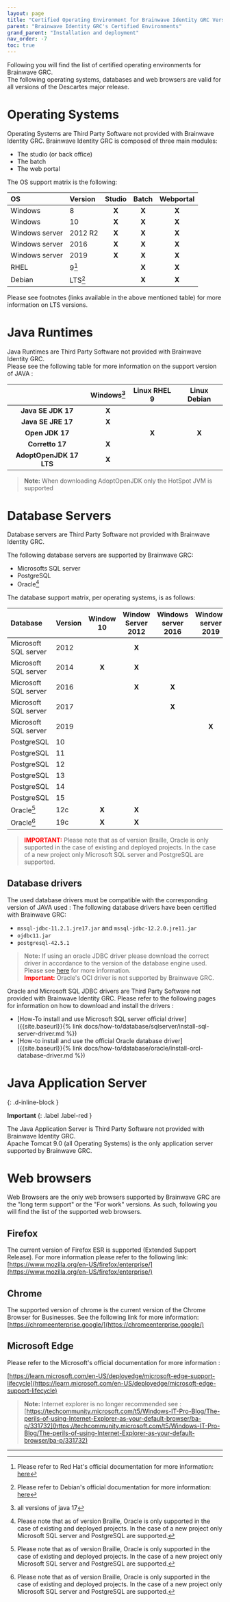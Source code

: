 ```yaml
---
layout: page
title: "Certified Operating Environment for Brainwave Identity GRC Version Descartes"
parent: "Brainwave Identity GRC's Certified Environments"
grand_parent: "Installation and deployment"
nav_order: -7
toc: true
---
```


Following you will find the list of certified operating environments for Brainwave GRC.    
The following operating systems, databases and web browsers are valid for all versions of the Descartes major release.  

# Operating Systems  

Operating Systems are Third Party Software not provided with Brainwave Identity GRC.
Brainwave Identity GRC is composed of three main modules:

- The studio (or back office)
- The batch  
- The web portal  

The OS support matrix is the following:

| **OS**         | **Version**     | **Studio** | **Batch** | **Webportal** |
| :------------- | :-------------- | :--------: | :-------: | :-----------: |
| Windows        | 8               |   **X**    |   **X**   |     **X**     |
| Windows        | 10              |   **X**    |   **X**   |     **X**     |
| Windows server | 2012 R2         |   **X**    |   **X**   |     **X**     |
| Windows server | 2016            |   **X**    |   **X**   |     **X**     |
| Windows server | 2019            |   **X**    |   **X**   |     **X**     |
| RHEL           | 9[^rhel9]       |            |   **X**   |     **X**     |
| Debian         | LTS[^debianLTS] |            |   **X**   |     **X**     |

Please see footnotes (links available in the above mentioned table) for more information on LTS versions. 

# Java Runtimes  

Java Runtimes are Third Party Software not provided with Brainwave Identity GRC.   
Please see the following table for more information on the support version of JAVA :    

|                         | **Windows**[^2] |  **Linux  RHEL 9**  |  **Linux  Debian**  |
| :---------------------: | :-------------: | :-----------------: | :-----------------: |
|   **Java SE JDK 17**    |      **X**      |                     |                     |
|   **Java SE JRE 17**    |      **X**      |                     |                     |
|     **Open JDK 17**     |                 |        **X**        |        **X**        |
|     **Corretto 17**     |      **X**      |                     |                     |
| **AdoptOpenJDK 17 LTS** |      **X**      |                     |                     |

> **Note:** When downloading AdoptOpenJDK only the HotSpot JVM is supported 

# Database Servers

Database servers are Third Party Software not provided with Brainwave Identity GRC.   

The following database servers are supported by Brainwave GRC:    

- Microsofts SQL server
- PostgreSQL
- Oracle[^1]

The database support matrix, per operating systems, is as follows:   

| **Database**         | **Version** | **Window 10** | **Window Server 2012** | **Windows server 2016** | **Windows server 2019** |  **RHEL 9**  |  **Debian**  |
| :------------------- | :---------- | :-----------: | :--------------------: | :---------------------: | :---------------------: | :----------: | :----------: |
| Microsoft SQL server | 2012        |               |         **X**          |                         |                         |              |              |
| Microsoft SQL server | 2014        |     **X**     |         **X**          |                         |                         |              |              |
| Microsoft SQL server | 2016        |               |         **X**          |          **X**          |                         |              |              |
| Microsoft SQL server | 2017        |               |                        |          **X**          |                         |              |              |
| Microsoft SQL server | 2019        |               |                        |                         |          **X**          |              |              |
| PostgreSQL           | 10          |               |                        |                         |                         |    **X**     |    **X**     |
| PostgreSQL           | 11          |               |                        |                         |                         |    **X**     |    **X**     |
| PostgreSQL           | 12          |               |                        |                         |                         |    **X**     |    **X**     |
| PostgreSQL           | 13          |               |                        |                         |                         |    **X**     |    **X**     |
| PostgreSQL           | 14          |               |                        |                         |                         |    **X**     |    **X**     |
| PostgreSQL           | 15          |               |                        |                         |                         |    **X**     |    **X**     |
| Oracle[^1]           | 12c         |     **X**     |         **X**          |                         |                         |    **X**     |              |
| Oracle[^1]           | 19c         |     **X**     |         **X**          |                         |                         |    **X**     |              |


> <span style="color:red">**IMPORTANT:**</span> Please note that as of version Braille, Oracle is only supported in the case of existing and deployed projects. In the case of a new project only Microsoft SQL server and PostgreSQL are supported.

## Database drivers  

The used database drivers must be compatible with the corresponding version of JAVA used : 
The following database drivers have been certified with Brainwave GRC:    

- `mssql-jdbc-11.2.1.jre17.jar` and `mssql-jdbc-12.2.0.jre11.jar`
- `ojdbc11.jar`
- `postgresql-42.5.1`

> <span style="color:grey">**Note:**</span> If using an oracle JDBC driver please download the correct driver in accordance to the version of the database engine used. Please see [here](https://www.oracle.com/fr/database/technologies/appdev/jdbc-downloads.html) for more information.  
> <span style="color:red">**Important:**</span> Oracle's OCI driver is not supported by Brainwave GRC. 

Oracle and Microsoft SQL JDBC drivers are Third Party Software not provided with Brainwave Identity GRC.
Please refer to the following pages for information on how to download and install the drivers :
- [How-To install and use Microsoft SQL server official driver]({{site.baseurl}}{% link docs/how-to/database/sqlserver/install-sql-server-driver.md %})
- [How-to install and use the official Oracle database driver]({{site.baseurl}}{% link docs/how-to/database/oracle/install-orcl-database-driver.md %})

# Java Application Server
{: .d-inline-block }

**Important**
{: .label .label-red }

The Java Application Server is Third Party Software not provided with Brainwave Identity GRC.  
Apache Tomcat 9.0 (all Operating Systems) is the only application server supported by Brainwave GRC.    

# Web browsers

Web Browsers are the only web browsers supported by Brainwave GRC are the "long term support" or the "For work" versions. As such, following you will find the list of the supported web browsers.   

## Firefox

The current version of Firefox ESR is supported (Extended Support Release). For more information please refer to the following link:    
[https://www.mozilla.org/en-US/firefox/enterprise/](https://www.mozilla.org/en-US/firefox/enterprise/)  

## Chrome

The supported version of chrome is the current version of the Chrome Browser for Businesses. See the following link for more information:   
[https://chromeenterprise.google/](https://chromeenterprise.google/)

## Microsoft Edge

Please refer to the Microsoft's official documentation for more information :

[https://learn.microsoft.com/en-US/deployedge/microsoft-edge-support-lifecycle](https://learn.microsoft.com/en-US/deployedge/microsoft-edge-support-lifecycle)

> **Note:** Internet explorer is no longer recommended see : [https://techcommunity.microsoft.com/t5/Windows-IT-Pro-Blog/The-perils-of-using-Internet-Explorer-as-your-default-browser/ba-p/331732](https://techcommunity.microsoft.com/t5/Windows-IT-Pro-Blog/The-perils-of-using-Internet-Explorer-as-your-default-browser/ba-p/331732)

---

[^1]: Please note that as of version Braille, Oracle is only supported in the case of existing and deployed projects. In the case of a new project only Microsoft SQL server and PostgreSQL are supported.

[^2]: all versions of java 17 

[^debianLTS]: Please refer to Debian's official documentation for more information: [here](https://wiki.debian.org/LTS)

[^rhel9]: Please refer to Red Hat's official documentation for more information: [here](https://access.redhat.com/support/policy/updates/errata#Maintenance_Support_2_Phase)